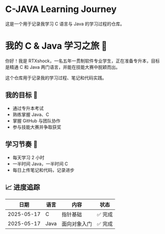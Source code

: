 # C-JAVA Learning Journey

这是一个用于记录我学习 C 语言与 Java 的学习过程的仓库。
# 我的 C & Java 学习之旅 🚀

你好！我是 RTXshock，一名五年一贯制软件专业学生，正在准备专升本，目标是精通 C 和 Java 两门语言，并能在技能大赛中脱颖而出。

这个仓库用于记录我的学习过程、笔记和代码实践。

## 我的目标 🎯
- 通过专升本考试
- 熟练掌握 Java、C
- 掌握 GitHub 与团队协作
- 参与技能大赛并争取获奖

## 学习节奏 📅
- 每天学习 2 小时
- 一半时间 Java，一半时间 C
- 每日上传笔记和代码，记录进步

## 📈 进度追踪

| 日期       | 语言 | 内容             | 状态   |
|------------|------|------------------|--------|
| 2025-05-17 | C    | 指针基础         | ✅ 完成 |
| 2025-05-17 | Java | 面向对象入门     | ✅ 完成 |

